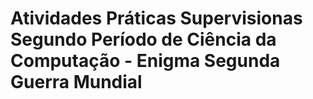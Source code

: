 # Atividades Práticas Supervisionas Segundo Período de Ciência da Computação - Enigma Segunda Guerra Mundial
